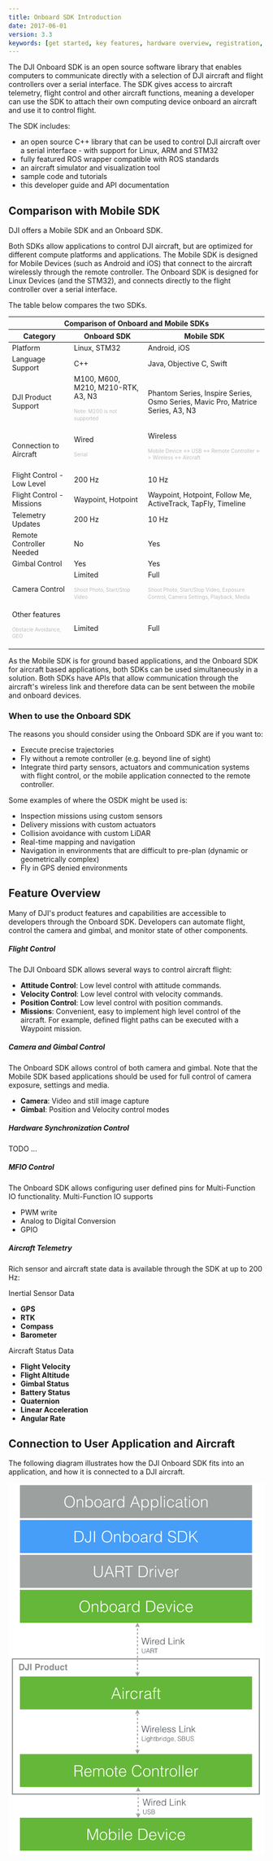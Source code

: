 ```yaml
---
title: Onboard SDK Introduction
date: 2017-06-01
version: 3.3
keywords: [get started, key features, hardware overview, registration, enable flight controller API control, safety]
---
```


The DJI Onboard SDK is an open source software library that enables computers to communicate directly with a selection of DJI aircraft and flight controllers over a serial interface. The SDK gives access to aircraft telemetry, flight control and other aircraft functions, meaning a developer can use the SDK to attach their own computing device onboard an aircraft and use it to control flight. 

The SDK includes:

* an open source C++ library that can be used to control DJI aircraft over a serial interface - with support for Linux, ARM and STM32
* fully featured ROS wrapper compatible with ROS standards
* an aircraft simulator and visualization tool
* sample code and tutorials
* this developer guide and API documentation

## Comparison with Mobile SDK

DJI offers a Mobile SDK and an Onboard SDK.

Both SDKs allow applications to control DJI aircraft, but are optimized for different compute platforms and applications. The Mobile SDK is designed for Mobile Devices (such as Android and iOS) that connect to the aircraft wirelessly through the remote controller. The Onboard SDK is designed for Linux Devices (and the STM32), and connects directly to the flight controller over a serial interface. 

The table below compares the two SDKs.

<html><table class="table-osdk-msdk-comparison">
  <thead>
    <tr>
      <th colspan="3">Comparison of Onboard and Mobile SDKs</th>
    </tr>
    <tr>
      <th>Category</th>
      <th>Onboard SDK</th>
      <th>Mobile SDK</th>
    </tr>
  </thead>
  <tbody>
  <tr>
    <td>Platform</td>
    <td>Linux, STM32</td>
    <td>Android, iOS</td>
  </tr>
  <tr>
    <td>Language Support</td>
    <td>C++</td>
    <td>Java, Objective C, Swift</td>
  </tr>
   <tr>
    <td>DJI Product Support</td>
    <td>M100, M600, M210, M210-RTK, A3, N3</br><p style="line-height:90%"><font color="#BBBBBB" size=1 style="font-weight:normal">Note: M200 is not supported</p></td>
    <td>Phantom Series, Inspire Series, Osmo Series, Mavic Pro, Matrice Series, A3, N3</td>
  </tr>
  <tr>
    <td>Connection to Aircraft</td>
    <td>Wired</br><p style="line-height:90%"><font color="#BBBBBB" size=1 style="font-weight:normal">Serial</p></td>
    <td>Wireless<p style="line-height:90%"><font color="#BBBBBB" size=1 style="font-weight:normal">Mobile Device <-> USB <-> Remote Controller <-> Wireless <-> Aircraft</p></td>
  </tr>
  <tr>
    <td>Flight Control - Low Level</td>
    <td>200 Hz</td>
    <td>10 Hz</td>
  </tr>
  <tr>
    <td>Flight Control - Missions</td>
    <td>Waypoint, Hotpoint</td>
    <td>Waypoint, Hotpoint, Follow Me, ActiveTrack, TapFly, Timeline</td>
  </tr>
  <tr>
    <td>Telemetry Updates</td>
    <td>200 Hz</td>
    <td>10 Hz</td>
  </tr>
    <tr>
    <td>Remote Controller Needed</td>
    <td>No</td>
    <td>Yes</td>
  </tr>
  <tr>
    <td>Gimbal Control</td>
    <td>Yes</td>
    <td>Yes</td>
  </tr>
  <tr>
    <td>Camera Control</td>
    <td>Limited</br><p style="line-height:90%"><font color="#BBBBBB" size=1 style="font-weight:normal">Shoot Photo, Start/Stop Video</p></td>
    <td>Full</br><p style="line-height:90%"><font color="#BBBBBB" size=1 style="font-weight:normal">Shoot Photo, Start/Stop Video, Exposure Control, Camera Settings, Playback, Media</p></td>
  </tr>
  <tr>
    <td>Other features</br><p style="line-height:90%"><font color="#BBBBBB" size=1 style="font-weight:normal">Obstacle Avoidance, GEO</p></td>
    <td>Limited</td>
    <td>Full</td>
  </tr>
  </tbody>
</table>
</html>

As the Mobile SDK is for ground based applications, and the Onboard SDK for aircraft based applications, both SDKs can be used simultaneously in a solution. Both SDKs have APIs that allow communication through the aircraft's wireless link and therefore data can be sent between the mobile and onboard devices.

### When to use the Onboard SDK
The reasons you should consider using the Onboard SDK are if you want to:

* Execute precise trajectories
* Fly without a remote controller (e.g. beyond line of sight)
* Integrate third party sensors, actuators and communication systems with flight control, or the mobile application connected to the remote controller. 

Some examples of where the OSDK might be used is:

  * Inspection missions using custom sensors
  * Delivery missions with custom actuators
  * Collision avoidance with custom LiDAR
  * Real-time mapping and navigation
  * Navigation in environments that are difficult to pre-plan (dynamic or geometrically complex)
  * Fly in GPS denied environments



## Feature Overview

Many of DJI's product features and capabilities are accessible to developers through the Onboard SDK. Developers can automate flight, control the camera and gimbal, and monitor state of other components.


##### Flight Control

The DJI Onboard SDK allows several ways to control aircraft flight:

* **Attitude Control**: Low level control with attitude commands. 
* **Velocity Control**: Low level control with velocity commands. 
* **Position Control**: Low level control with position commands. 
* **Missions**: Convenient, easy to implement high level control of the aircraft. For example, defined flight paths can be executed with a Waypoint mission.

##### Camera and Gimbal Control

The Onboard SDK allows control of both camera and gimbal. Note that the Mobile SDK based applications should be used for full control of camera exposure, settings and media.

* **Camera**: Video and still image capture
* **Gimbal**: Position and Velocity control modes

##### Hardware Synchronization Control

TODO ...

##### MFIO Control

The Onboard SDK allows configuring user defined pins for Multi-Function IO functionality. Multi-Function IO supports

* PWM write
* Analog to Digital Conversion
* GPIO

##### Aircraft Telemetry

Rich sensor and aircraft state data is available through the SDK at up to 200 Hz:

Inertial Sensor Data

* **GPS**<br> 
* **RTK**<br>
* **Compass**<br>
* **Barometer**<br>

Aircraft Status Data

* **Flight Velocity**<br>
* **Flight Altitude**<br>
* **Gimbal Status**<br>
* **Battery Status**<br>
* **Quaternion**<br>
* **Linear Acceleration**<br>
* **Angular Rate**<br>

## Connection to User Application and Aircraft

The following diagram illustrates how the DJI Onboard SDK fits into an application, and how it is connected to a DJI aircraft.

[![Software Architecture](../images/common/connection_to_application_and_product.png)](..images/common/connection_to_application_and_product.png)

